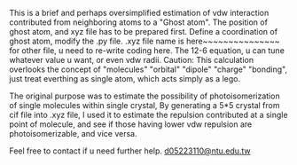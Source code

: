 This is a brief and perhaps oversimplified estimation of vdw interaction contributed from neighboring atoms to a "Ghost atom".
The position of ghost atom, and xyz file has to be prepared first.
Define a coordination of ghost atom, modify the .py file.
.xyz file name is here~~~~~~~~~~~~~~~ for other file, u need to re-write coding here.
The 12-6 equation, u can tune whatever value u want, or even vdw radii.
Caution:
This calculation overlooks the concept of "molecules" "orbital" "dipole" "charge" "bonding", just treat everthing as single atom, which acts simply as a lego.

The original purpose was to estimate the possibility of photoisomerization of single molecules within single crystal,
By generating a 5*5 crystal from cif file into .xyz file, I used it to estimate the repulsion contributed at a single point of molecule,
and see if those having lower vdw repulsion are photoisomerizable, and vice versa.

Feel free to contact if u need further help.
d05223110@ntu.edu.tw

